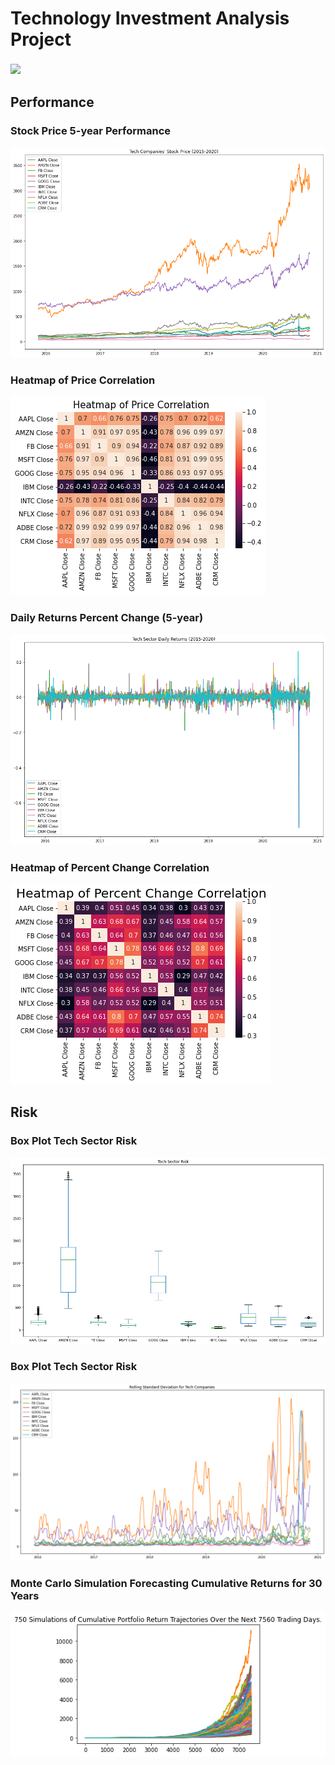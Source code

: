# Technology Investment Analysis Project

<img src='https://cdn1.expresscomputer.in/wp-content/uploads/2018/12/06112143/Digitisation.jpg' width='600'><sup><sup>

## Performance

### Stock Price 5-year Performance
![stock price line chart](stock_price_line_chart.png)<sup><sup>
 
 
### Heatmap of Price Correlation
![heatmap of price correlation](heatmap_price_correlation.png)<sup><sup>
  
  
### Daily Returns Percent Change (5-year)
![daily returns](daily_returns.png)<sup><sup>
  

### Heatmap of Percent Change Correlation
![heatmap of pct change correlation](heatmap_pct_change.png)<sup><sup>
  
  
  
## Risk

### Box Plot Tech Sector Risk
![Risk Box Plot](risk.png)<sup><sup>
  
### Box Plot Tech Sector Risk
![Rolling Std Dev](rolling_std_dev.png)<sup><sup>
  
### Monte Carlo Simulation Forecasting Cumulative Returns for 30 Years
![Monte Carlo Simulation](monte_carlo_simulation.png)<sup><sup>
  
